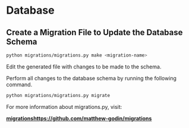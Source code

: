 # Database

## Create a Migration File to Update the Database Schema

```bash
python migrations/migrations.py make <migration-name>
```

Edit the generated file with changes to be made to the schema.

Perform all changes to the database schema by running the following command.

```bash
python migrations/migrations.py migrate
```

For more information about migrations.py, visit:

**[migrations](https://github.com/matthew-godin/migrations)https://github.com/matthew-godin/migrations**
